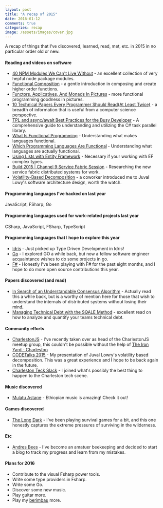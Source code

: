 ```yaml
---
layout: post
title: "A recap of 2015"
date: 2016-01-12
comments: true
categories: recap
image: /assets/images/cover.jpg
---
```


A recap of things that I've discovered, learned, read, met, etc. in 2015 in no particular order old or new.

#### Reading and videos on software
* [40 NPM Modules We Can't Live Without](https://medium.com/startup-study-group/40-npm-modules-we-can-t-live-without-36e29e352e3a#.6ggh5zhhs) - an excellent collection of very hepful node package modules.
* [Functional Composition](http://www.myeyeson.net/functional-composition/) - a gentle introduction in composing and create higher order functions.
* [Functors, Applicatives, And Monads In Pictures](http://adit.io/posts/2013-04-17-functors,_applicatives,_and_monads_in_pictures.html) - more functional programming goodness in pictures.
* [10 Technical Papers Every Programmer Should Read(At Least Twice)](http://blog.fogus.me/2011/09/08/10-technical-papers-every-programmer-should-read-at-least-twice/_ ) - a breadth of information that is useful from a computer science perspective.
* [TPL and async/await Best Practices for the Busy Developer](https://scalablenotions.wordpress.com/2015/05/02/tpl-and-async-await-best-practices-for-the-busy-developer/) - A comprehensive guide to understanding and utilizing the C# task parallel library.
* [What Is Functional Programming](http://blog.jenkster.com/2015/12/what-is-functional-programming.html) - Understanding what makes languages functional.
* [Which Programming Languages Are Functional](http://blog.jenkster.com/2015/12/which-programming-languages-are-functional.html) - Understanding what languages are actually functional.
* [Using Lists with Entity Framework](http://mikestokes.co/programming/2015/02/08/storing-lists-in-entity-framework/) - Necessary if your working with EF complex types.
* [Build 2015 | Channel 9 Service Fabric Session](https://channel9.msdn.com/Events/Build/2015?sort=sequential&direction=desc&term=Service+Fabric#theSessions) - Researching the new service fabric distributed systems for work.
* [Volatility-Based Decomposition](https://www.youtube.com/watch?v=VIC7QW62-Tw) - a coworker introduced me to Juval Lowy's software architecture design, worth the watch.

#### Programming languages I've hacked on last year
JavaScript, FSharp, Go

#### Programming languages used for work-related projects last year
CSharp, JavaScript, FSharp, TypeScript

#### Programming languages that I hope to explore this year
* [Idris](http://www.idris-lang.org/) - Just picked up Type Driven Development in Idris!
* [Go](https://golang.org/) - I explored GO a while back, but now a fellow software engineer acquaintance wishes to do some projects in go.
* [F#](http://fsharp.org/) - Honestly I've been playing with F# for the past eight months, and I hope to do more open source contributions this year.

#### Papers discovered (and read)
* [In Search of an Understandable Consensus Algorithm](http://ramcloud.stanford.edu/raft.pdf) - Actually read this a while back, but is a worthy of mention here for those that wish to understand the internals of distributed systems without losing their mind.
* [Managing Technical Debt with the SQALE Method](http://www.sqale.org/wp-content/uploads/2013/01/IEEE-SW-Managing-TD-with-SQALE-Accepted-version.pdf) - excellent read on how to analyze and quantify your teams technical debt.

#### Community efforts
* [CharlestonJS](http://www.meetup.com/CharlestonJS/) - I've recently taken over as head of the CharlestonJS meetup group, this couldn't be possible without the help of [The Iron Yard - Charleston](https://www.theironyard.com/locations/charleston.html)
* [CODETalks 2015](https://vimeo.com/144107408) - My presentation of Juval Lowry's volatility based decomposition.  This was a great experience and I hope to be back again in the future.
* [Charleston Teck Slack](https://charlestontechslack.herokuapp.com/) - I joined what's possibly the best thing to happen to the Charleston tech scene.

#### Music discovered
* [Mulatu Astaqe](https://www.youtube.com/watch?v=sLO34NeyTDk&list=RDsLO34NeyTDk) - Ethiopian music is amazing! Check it out!

#### Games discovered
* [The Long Dark](http://hinterlandgames.com/) - I've been playing survival games for a bit, and this one honestly captures the extreme pressures of surviving in the wilderness.

#### Etc
* [Andres Bees](https://andresbees.wordpress.com/) - I've become an amatuer beekeeping and decided to start a blog to track my progress and learn from my mistakes.

#### Plans for 2016
* Contribute to the visual Fsharp power tools.
* Write some type providers in Fsharp.
* Write some Go.
* Discover some new music.
* Play guitar more.
* Play my [berimbau](https://en.wikipedia.org/wiki/Berimbau) more.
